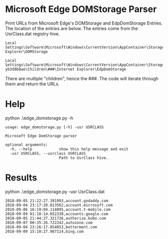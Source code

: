 # Microsoft Edge DOMStorage Parser

Print URLs from Microsoft Edge's DOMStorage and EdpDomStorage Entries. The location of the entries are below. The entries come from the UsrClass.dat registry hive.

    Local Settings\Software\Microsoft\Windows\CurrentVersion\AppContainer\Storage\microsoft.microsoftedge_8wekyb3d8bbwe\Children\###\Internet Explorer\DOMStorage

    Local Settings\Software\Microsoft\Windows\CurrentVersion\AppContainer\Storage\microsoft.microsoftedge_8wek yb3d8bbwe\Children\###\Internet Explorer\EdpDomStorage
    
There are multiple "children", hence the ###. The code will iterate through them and return the URLs.

# Help

python .\edge_domstorage.py -h

    usage: edge_domstorage.py [-h] -usr USRCLASS

    Microsoft Edge DomStorage parser
    
    optional arguments:
      -h, --help            show this help message and exit
      -usr USRCLASS, --usrclass USRCLASS
                            Path to UsrClass hive.
# Results

python .\edge_domstorage.py -usr UsrClass.dat

    2018-09-05 21:22:27.391993,account.godaddy.com
    2018-09-04 23:17:20.813562,account.microsoft.com
    2018-09-06 16:19:04.114895,account.t-mobile.com
    2018-09-09 01:18:14.652338,accounts.google.com
    2018-09-05 21:44:27.321726,authorize.kobo.com
    2018-09-07 00:35:26.722242,autozone.com
    2018-09-04 23:26:17.854053,betterment.com
    2018-09-09 15:10:27.987114,bing.com
